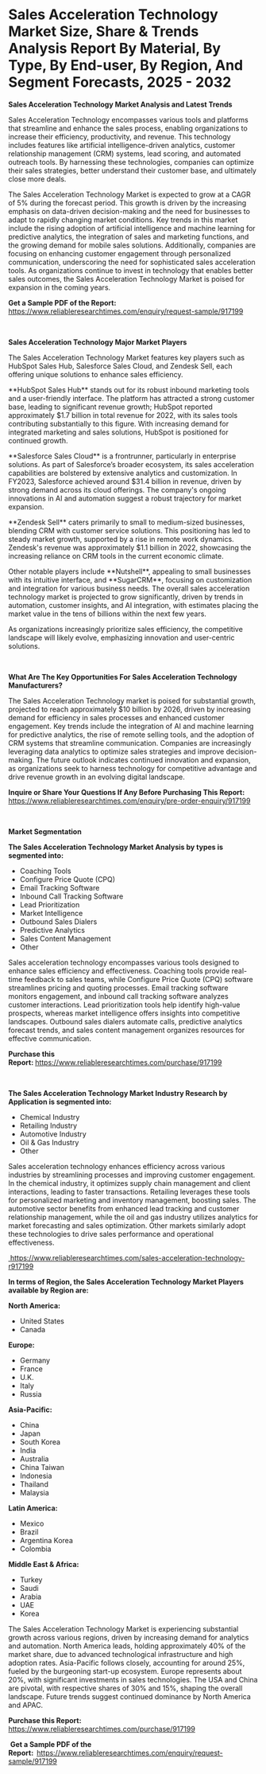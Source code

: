 <p><h1>Sales Acceleration Technology Market Size, Share & Trends Analysis Report By Material, By Type, By End-user, By Region, And Segment Forecasts, 2025 - 2032</h1></p><p><strong>Sales Acceleration Technology Market Analysis and Latest Trends</strong></p>
<p><p>Sales Acceleration Technology encompasses various tools and platforms that streamline and enhance the sales process, enabling organizations to increase their efficiency, productivity, and revenue. This technology includes features like artificial intelligence-driven analytics, customer relationship management (CRM) systems, lead scoring, and automated outreach tools. By harnessing these technologies, companies can optimize their sales strategies, better understand their customer base, and ultimately close more deals.</p><p>The Sales Acceleration Technology Market is expected to grow at a CAGR of 5% during the forecast period. This growth is driven by the increasing emphasis on data-driven decision-making and the need for businesses to adapt to rapidly changing market conditions. Key trends in this market include the rising adoption of artificial intelligence and machine learning for predictive analytics, the integration of sales and marketing functions, and the growing demand for mobile sales solutions. Additionally, companies are focusing on enhancing customer engagement through personalized communication, underscoring the need for sophisticated sales acceleration tools. As organizations continue to invest in technology that enables better sales outcomes, the Sales Acceleration Technology Market is poised for expansion in the coming years.</p></p>
<p><strong>Get a Sample PDF of the Report:&nbsp;</strong> <a href="https://www.reliableresearchtimes.com/enquiry/request-sample/917199?utm_campaign=2233&utm_medium=2&utm_source=Github&utm_content=ia&utm_term=18042025&utm_id=sales-acceleration-technology">https://www.reliableresearchtimes.com/enquiry/request-sample/917199</a></p>
<p>&nbsp;</p>
<p><strong>Sales Acceleration Technology Major Market Players</strong></p>
<p><p>The Sales Acceleration Technology Market features key players such as HubSpot Sales Hub, Salesforce Sales Cloud, and Zendesk Sell, each offering unique solutions to enhance sales efficiency. </p><p>**HubSpot Sales Hub** stands out for its robust inbound marketing tools and a user-friendly interface. The platform has attracted a strong customer base, leading to significant revenue growth; HubSpot reported approximately $1.7 billion in total revenue for 2022, with its sales tools contributing substantially to this figure. With increasing demand for integrated marketing and sales solutions, HubSpot is positioned for continued growth.</p><p>**Salesforce Sales Cloud** is a frontrunner, particularly in enterprise solutions. As part of Salesforce’s broader ecosystem, its sales acceleration capabilities are bolstered by extensive analytics and customization. In FY2023, Salesforce achieved around $31.4 billion in revenue, driven by strong demand across its cloud offerings. The company's ongoing innovations in AI and automation suggest a robust trajectory for market expansion.</p><p>**Zendesk Sell** caters primarily to small to medium-sized businesses, blending CRM with customer service solutions. This positioning has led to steady market growth, supported by a rise in remote work dynamics. Zendesk's revenue was approximately $1.1 billion in 2022, showcasing the increasing reliance on CRM tools in the current economic climate.</p><p>Other notable players include **Nutshell**, appealing to small businesses with its intuitive interface, and **SugarCRM**, focusing on customization and integration for various business needs. The overall sales acceleration technology market is projected to grow significantly, driven by trends in automation, customer insights, and AI integration, with estimates placing the market value in the tens of billions within the next few years. </p><p>As organizations increasingly prioritize sales efficiency, the competitive landscape will likely evolve, emphasizing innovation and user-centric solutions.</p></p>
<p>&nbsp;</p>
<p><strong>What Are The Key Opportunities For Sales Acceleration Technology Manufacturers?</strong></p>
<p><p>The Sales Acceleration Technology market is poised for substantial growth, projected to reach approximately $10 billion by 2026, driven by increasing demand for efficiency in sales processes and enhanced customer engagement. Key trends include the integration of AI and machine learning for predictive analytics, the rise of remote selling tools, and the adoption of CRM systems that streamline communication. Companies are increasingly leveraging data analytics to optimize sales strategies and improve decision-making. The future outlook indicates continued innovation and expansion, as organizations seek to harness technology for competitive advantage and drive revenue growth in an evolving digital landscape.</p></p>
<p><strong>Inquire or Share Your Questions If Any Before Purchasing This Report:</strong> <a href="https://www.reliableresearchtimes.com/enquiry/pre-order-enquiry/917199?utm_campaign=2233&utm_medium=2&utm_source=Github&utm_content=ia&utm_term=18042025&utm_id=sales-acceleration-technology">https://www.reliableresearchtimes.com/enquiry/pre-order-enquiry/917199</a></p>
<p>&nbsp;</p>
<p><strong>Market Segmentation</strong></p>
<p><strong>The Sales Acceleration Technology Market Analysis by types is segmented into:</strong></p>
<p><ul><li>Coaching Tools</li><li>Configure Price Quote (CPQ)</li><li>Email Tracking Software</li><li>Inbound Call Tracking Software</li><li>Lead Prioritization</li><li>Market Intelligence</li><li>Outbound Sales Dialers</li><li>Predictive Analytics</li><li>Sales Content Management</li><li>Other</li></ul></p>
<p><p>Sales acceleration technology encompasses various tools designed to enhance sales efficiency and effectiveness. Coaching tools provide real-time feedback to sales teams, while Configure Price Quote (CPQ) software streamlines pricing and quoting processes. Email tracking software monitors engagement, and inbound call tracking software analyzes customer interactions. Lead prioritization tools help identify high-value prospects, whereas market intelligence offers insights into competitive landscapes. Outbound sales dialers automate calls, predictive analytics forecast trends, and sales content management organizes resources for effective communication.</p></p>
<p><strong>Purchase this Report:&nbsp;</strong><a href="https://www.reliableresearchtimes.com/purchase/917199?utm_campaign=2233&utm_medium=2&utm_source=Github&utm_content=ia&utm_term=18042025&utm_id=sales-acceleration-technology">https://www.reliableresearchtimes.com/purchase/917199</a></p>
<p>&nbsp;</p>
<p><strong>The Sales Acceleration Technology Market Industry Research by Application is segmented into:</strong></p>
<p><ul><li>Chemical Industry</li><li>Retailing Industry</li><li>Automotive Industry</li><li>Oil & Gas Industry</li><li>Other</li></ul></p>
<p><p>Sales acceleration technology enhances efficiency across various industries by streamlining processes and improving customer engagement. In the chemical industry, it optimizes supply chain management and client interactions, leading to faster transactions. Retailing leverages these tools for personalized marketing and inventory management, boosting sales. The automotive sector benefits from enhanced lead tracking and customer relationship management, while the oil and gas industry utilizes analytics for market forecasting and sales optimization. Other markets similarly adopt these technologies to drive sales performance and operational effectiveness.</p></p>
<p><a href="https://www.reliableresearchtimes.com/sales-acceleration-technology-r917199?utm_campaign=2233&utm_medium=2&utm_source=Github&utm_content=ia&utm_term=18042025&utm_id=sales-acceleration-technology">&nbsp;https://www.reliableresearchtimes.com/sales-acceleration-technology-r917199</a></p>
<p><strong>In terms of Region, the Sales Acceleration Technology Market Players available by Region are:</strong></p>
<p>
    <p> <strong> North America: </strong>
        <ul>
            <li>United States</li>
            <li>Canada</li>
        </ul>
        </p> 
    <p> <strong> Europe: </strong>
        <ul>
            <li>Germany</li>
            <li>France</li>
            <li>U.K.</li>
            <li>Italy</li>
            <li>Russia</li>
        </ul>
        </p> 
    <p> <strong> Asia-Pacific: </strong>
        <ul>
            <li>China</li>
            <li>Japan</li>
            <li>South Korea</li>
            <li>India</li>
            <li>Australia</li>
            <li>China Taiwan</li>
            <li>Indonesia</li>
            <li>Thailand</li>
            <li>Malaysia</li>
        </ul>
        </p> 
    <p> <strong> Latin America: </strong>
        <ul>
            <li>Mexico</li>
            <li>Brazil</li>
            <li>Argentina Korea</li>
            <li>Colombia</li>
        </ul>
        </p> 
    <p> <strong> Middle East & Africa: </strong>
        <ul>
            <li>Turkey</li>
            <li>Saudi</li>
            <li>Arabia</li>
            <li>UAE</li>
            <li>Korea</li>
        </ul>
    </p>
    </p>
<p><p>The Sales Acceleration Technology Market is experiencing substantial growth across various regions, driven by increasing demand for analytics and automation. North America leads, holding approximately 40% of the market share, due to advanced technological infrastructure and high adoption rates. Asia-Pacific follows closely, accounting for around 25%, fueled by the burgeoning start-up ecosystem. Europe represents about 20%, with significant investments in sales technologies. The USA and China are pivotal, with respective shares of 30% and 15%, shaping the overall landscape. Future trends suggest continued dominance by North America and APAC.</p></p>
<p><strong>Purchase this Report: </strong><a href="https://www.reliableresearchtimes.com/purchase/917199?utm_campaign=2233&utm_medium=2&utm_source=Github&utm_content=ia&utm_term=18042025&utm_id=sales-acceleration-technology">https://www.reliableresearchtimes.com/purchase/917199</a></p>
<p>&nbsp;<strong>Get a Sample PDF of the Report:&nbsp;&nbsp;</strong><a href="https://www.reliableresearchtimes.com/enquiry/request-sample/917199?utm_campaign=2233&utm_medium=2&utm_source=Github&utm_content=ia&utm_term=18042025&utm_id=sales-acceleration-technology">https://www.reliableresearchtimes.com/enquiry/request-sample/917199</a></p>
<p><strong></strong></p>
<p><p></p><p></p><p></p></p>